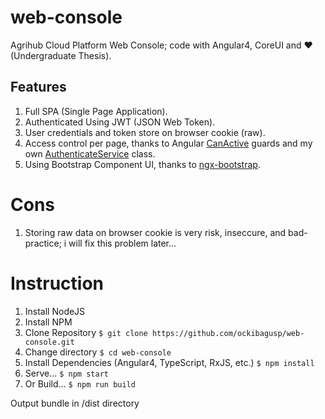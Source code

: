 # web-console
Agrihub Cloud Platform Web Console; code with Angular4, CoreUI and ❤ (Undergraduate Thesis).

## Features
1. Full SPA (Single Page Application).
2. Authenticated Using JWT (JSON Web Token).
3. User credentials and token store on browser cookie (raw).
4. Access control per page, thanks to Angular [CanActive](https://angular.io/api/router/CanActivate) guards and my own [AuthenticateService](https://github.com/ockibagusp/web-console/blob/master/src/app/views/core/authenticate/authenticate.service.ts) class.
5. Using Bootstrap Component UI, thanks to [ngx-bootstrap](https://valor-software.com/ngx-bootstrap/).

# Cons
1. Storing raw data on browser cookie is very risk, inseccure, and bad-practice; i will fix this problem later...

# Instruction
1. Install NodeJS
2. Install NPM
3. Clone Repository
`$ git clone https://github.com/ockibagusp/web-console.git`
4. Change directory
`$ cd web-console`
5. Install Dependencies (Angular4, TypeScript, RxJS, etc.)
`$ npm install`
6. Serve...
`$ npm start`
7. Or Build...
`$ npm run build`

Output bundle in /dist directory
